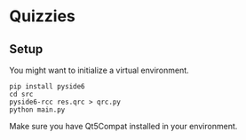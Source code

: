 # Quizzies

## Setup
You might want to initialize a virtual environment.
```
pip install pyside6
cd src
pyside6-rcc res.qrc > qrc.py
python main.py
```
Make sure you have Qt5Compat installed in your environment.
